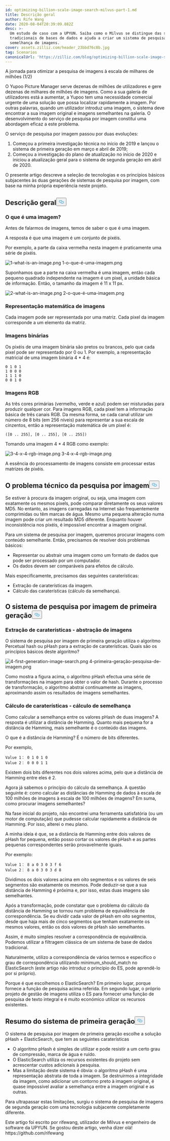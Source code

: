 ```yaml
---
id: optimizing-billion-scale-image-search-milvus-part-1.md
title: Descrição geral
author: Rife Wang
date: 2020-08-04T20:39:09.882Z
desc: >-
  Um estudo de caso com a UPYUN. Saiba como o Milvus se distingue das soluções
  tradicionais de bases de dados e ajuda a criar um sistema de pesquisa por
  semelhança de imagens.
cover: assets.zilliz.com/header_23bbd76c8b.jpg
tag: Scenarios
canonicalUrl: 'https://zilliz.com/blog/optimizing-billion-scale-image-search-milvus-part-1'
---
```

<custom-h1>A jornada para otimizar a pesquisa de imagens à escala de milhares de milhões (1/2)</custom-h1><p>O Yupoo Picture Manager serve dezenas de milhões de utilizadores e gere dezenas de milhares de milhões de imagens. Como a sua galeria de utilizadores está a aumentar, a Yupoo tem uma necessidade comercial urgente de uma solução que possa localizar rapidamente a imagem. Por outras palavras, quando um utilizador introduz uma imagem, o sistema deve encontrar a sua imagem original e imagens semelhantes na galeria. O desenvolvimento do serviço de pesquisa por imagem constitui uma abordagem eficaz a este problema.</p>
<p>O serviço de pesquisa por imagem passou por duas evoluções:</p>
<ol>
<li>Começou a primeira investigação técnica no início de 2019 e lançou o sistema de primeira geração em março e abril de 2019;</li>
<li>Começou a investigação do plano de atualização no início de 2020 e iniciou a atualização geral para o sistema de segunda geração em abril de 2020.</li>
</ol>
<p>O presente artigo descreve a seleção de tecnologias e os princípios básicos subjacentes às duas gerações de sistemas de pesquisa por imagem, com base na minha própria experiência neste projeto.</p>
<h2 id="Overview" class="common-anchor-header">Descrição geral<button data-href="#Overview" class="anchor-icon" translate="no">
      <svg translate="no"
        aria-hidden="true"
        focusable="false"
        height="20"
        version="1.1"
        viewBox="0 0 16 16"
        width="16"
      >
        <path
          fill="#0092E4"
          fill-rule="evenodd"
          d="M4 9h1v1H4c-1.5 0-3-1.69-3-3.5S2.55 3 4 3h4c1.45 0 3 1.69 3 3.5 0 1.41-.91 2.72-2 3.25V8.59c.58-.45 1-1.27 1-2.09C10 5.22 8.98 4 8 4H4c-.98 0-2 1.22-2 2.5S3 9 4 9zm9-3h-1v1h1c1 0 2 1.22 2 2.5S13.98 12 13 12H9c-.98 0-2-1.22-2-2.5 0-.83.42-1.64 1-2.09V6.25c-1.09.53-2 1.84-2 3.25C6 11.31 7.55 13 9 13h4c1.45 0 3-1.69 3-3.5S14.5 6 13 6z"
        ></path>
      </svg>
    </button></h2><h3 id="What-is-an-image" class="common-anchor-header">O que é uma imagem?</h3><p>Antes de falarmos de imagens, temos de saber o que é uma imagem.</p>
<p>A resposta é que uma imagem é um conjunto de pixéis.</p>
<p>Por exemplo, a parte da caixa vermelha nesta imagem é praticamente uma série de pixéis.</p>
<p>
  
   <span class="img-wrapper"> <img translate="no" src="https://assets.zilliz.com/1_what_is_an_image_021e0280cc.png" alt="1-what-is-an-image.png" class="doc-image" id="1-what-is-an-image.png" />
   </span> <span class="img-wrapper"> <span>1-o-que-é-uma-imagem.png</span> </span></p>
<p>Suponhamos que a parte na caixa vermelha é uma imagem, então cada pequeno quadrado independente na imagem é um pixel, a unidade básica de informação. Então, o tamanho da imagem é 11 x 11 px.</p>
<p>
  
   <span class="img-wrapper"> <img translate="no" src="https://assets.zilliz.com/2_what_is_an_image_602a91b4a0.png" alt="2-what-is-an-image.png" class="doc-image" id="2-what-is-an-image.png" />
   </span> <span class="img-wrapper"> <span>2-o-que-é-uma-imagem.png</span> </span></p>
<h3 id="Mathematical-representation-of-images" class="common-anchor-header">Representação matemática de imagens</h3><p>Cada imagem pode ser representada por uma matriz. Cada pixel da imagem corresponde a um elemento da matriz.</p>
<h3 id="Binary-images" class="common-anchor-header">Imagens binárias</h3><p>Os pixéis de uma imagem binária são pretos ou brancos, pelo que cada pixel pode ser representado por 0 ou 1. Por exemplo, a representação matricial de uma imagem binária 4 * 4 é:</p>
<pre><code translate="no">0 1 0 1
1 0 0 0
1 1 1 0
0 0 1 0
</code></pre>
<h3 id="RGB-images" class="common-anchor-header">Imagens RGB</h3><p>As três cores primárias (vermelho, verde e azul) podem ser misturadas para produzir qualquer cor. Para imagens RGB, cada pixel tem a informação básica de três canais RGB. Da mesma forma, se cada canal utilizar um número de 8 bits (em 256 níveis) para representar a sua escala de cinzentos, então a representação matemática de um pixel é:</p>
<pre><code translate="no">([0 .. 255], [0 .. 255], [0 .. 255])
</code></pre>
<p>Tomando uma imagem 4 * 4 RGB como exemplo:</p>
<p>
  
   <span class="img-wrapper"> <img translate="no" src="https://assets.zilliz.com/3_4_x_4_rgb_image_136cec77ce.png" alt="3-4-x-4-rgb-image.png" class="doc-image" id="3-4-x-4-rgb-image.png" />
   </span> <span class="img-wrapper"> <span>3-4-x-4-rgb-image.png</span> </span></p>
<p>A essência do processamento de imagens consiste em processar estas matrizes de pixéis.</p>
<h2 id="The-technical-problem-of-search-by-image" class="common-anchor-header">O problema técnico da pesquisa por imagem<button data-href="#The-technical-problem-of-search-by-image" class="anchor-icon" translate="no">
      <svg translate="no"
        aria-hidden="true"
        focusable="false"
        height="20"
        version="1.1"
        viewBox="0 0 16 16"
        width="16"
      >
        <path
          fill="#0092E4"
          fill-rule="evenodd"
          d="M4 9h1v1H4c-1.5 0-3-1.69-3-3.5S2.55 3 4 3h4c1.45 0 3 1.69 3 3.5 0 1.41-.91 2.72-2 3.25V8.59c.58-.45 1-1.27 1-2.09C10 5.22 8.98 4 8 4H4c-.98 0-2 1.22-2 2.5S3 9 4 9zm9-3h-1v1h1c1 0 2 1.22 2 2.5S13.98 12 13 12H9c-.98 0-2-1.22-2-2.5 0-.83.42-1.64 1-2.09V6.25c-1.09.53-2 1.84-2 3.25C6 11.31 7.55 13 9 13h4c1.45 0 3-1.69 3-3.5S14.5 6 13 6z"
        ></path>
      </svg>
    </button></h2><p>Se estiver à procura da imagem original, ou seja, uma imagem com exatamente os mesmos pixels, pode comparar diretamente os seus valores MD5. No entanto, as imagens carregadas na Internet são frequentemente comprimidas ou têm marcas de água. Mesmo uma pequena alteração numa imagem pode criar um resultado MD5 diferente. Enquanto houver inconsistência nos pixéis, é impossível encontrar a imagem original.</p>
<p>Para um sistema de pesquisa por imagem, queremos procurar imagens com conteúdo semelhante. Então, precisamos de resolver dois problemas básicos:</p>
<ul>
<li>Representar ou abstrair uma imagem como um formato de dados que pode ser processado por um computador.</li>
<li>Os dados devem ser comparáveis para efeitos de cálculo.</li>
</ul>
<p>Mais especificamente, precisamos das seguintes caraterísticas:</p>
<ul>
<li>Extração de caraterísticas da imagem.</li>
<li>Cálculo das caraterísticas (cálculo da semelhança).</li>
</ul>
<h2 id="The-first-generation-search-by-image-system" class="common-anchor-header">O sistema de pesquisa por imagem de primeira geração<button data-href="#The-first-generation-search-by-image-system" class="anchor-icon" translate="no">
      <svg translate="no"
        aria-hidden="true"
        focusable="false"
        height="20"
        version="1.1"
        viewBox="0 0 16 16"
        width="16"
      >
        <path
          fill="#0092E4"
          fill-rule="evenodd"
          d="M4 9h1v1H4c-1.5 0-3-1.69-3-3.5S2.55 3 4 3h4c1.45 0 3 1.69 3 3.5 0 1.41-.91 2.72-2 3.25V8.59c.58-.45 1-1.27 1-2.09C10 5.22 8.98 4 8 4H4c-.98 0-2 1.22-2 2.5S3 9 4 9zm9-3h-1v1h1c1 0 2 1.22 2 2.5S13.98 12 13 12H9c-.98 0-2-1.22-2-2.5 0-.83.42-1.64 1-2.09V6.25c-1.09.53-2 1.84-2 3.25C6 11.31 7.55 13 9 13h4c1.45 0 3-1.69 3-3.5S14.5 6 13 6z"
        ></path>
      </svg>
    </button></h2><h3 id="Feature-extraction--image-abstraction" class="common-anchor-header">Extração de caraterísticas - abstração de imagens</h3><p>O sistema de pesquisa por imagem de primeira geração utiliza o algoritmo Percetual hash ou pHash para a extração de caraterísticas. Quais são os princípios básicos deste algoritmo?</p>
<p>
  
   <span class="img-wrapper"> <img translate="no" src="https://assets.zilliz.com/4_first_generation_image_search_ffd7088158.png" alt="4-first-generation-image-search.png" class="doc-image" id="4-first-generation-image-search.png" />
   </span> <span class="img-wrapper"> <span>4-primeira-geração-pesquisa-de-imagem.png</span> </span></p>
<p>Como mostra a figura acima, o algoritmo pHash efectua uma série de transformações na imagem para obter o valor de hash. Durante o processo de transformação, o algoritmo abstrai continuamente as imagens, aproximando assim os resultados de imagens semelhantes.</p>
<h3 id="Feature-calculation--similarity-calculation" class="common-anchor-header">Cálculo de caraterísticas - cálculo de semelhança</h3><p>Como calcular a semelhança entre os valores pHash de duas imagens? A resposta é utilizar a distância de Hamming. Quanto mais pequena for a distância de Hamming, mais semelhante é o conteúdo das imagens.</p>
<p>O que é a distância de Hamming? É o número de bits diferentes.</p>
<p>Por exemplo,</p>
<pre><code translate="no">Value 1： 0 1 0 1 0
Value 2： 0 0 0 1 1
</code></pre>
<p>Existem dois bits diferentes nos dois valores acima, pelo que a distância de Hamming entre eles é 2.</p>
<p>Agora já sabemos o princípio do cálculo da semelhança. A questão seguinte é: como calcular as distâncias de Hamming de dados à escala de 100 milhões de imagens à escala de 100 milhões de imagens? Em suma, como procurar imagens semelhantes?</p>
<p>Na fase inicial do projeto, não encontrei uma ferramenta satisfatória (ou um motor de computação) que pudesse calcular rapidamente a distância de Hamming. Por isso, alterei o meu plano.</p>
<p>A minha ideia é que, se a distância de Hamming entre dois valores de pHash for pequena, então posso cortar os valores de pHash e as partes pequenas correspondentes serão provavelmente iguais.</p>
<p>Por exemplo:</p>
<pre><code translate="no">Value 1： 8 a 0 3 0 3 f 6
Value 2： 8 a 0 3 0 3 d 8
</code></pre>
<p>Dividimos os dois valores acima em oito segmentos e os valores de seis segmentos são exatamente os mesmos. Pode deduzir-se que a sua distância de Hamming é próxima e, por isso, estas duas imagens são semelhantes.</p>
<p>Após a transformação, pode constatar que o problema do cálculo da distância de Hamming se tornou num problema de equivalência de correspondência. Se eu dividir cada valor de pHash em oito segmentos, desde que haja mais de cinco segmentos que tenham exatamente os mesmos valores, então os dois valores de pHash são semelhantes.</p>
<p>Assim, é muito simples resolver a correspondência de equivalência. Podemos utilizar a filtragem clássica de um sistema de base de dados tradicional.</p>
<p>Naturalmente, utilizo a correspondência de vários termos e especifico o grau de correspondência utilizando minimum_should_match no ElasticSearch (este artigo não introduz o princípio do ES, pode aprendê-lo por si próprio).</p>
<p>Porque é que escolhemos o ElasticSearch? Em primeiro lugar, porque fornece a função de pesquisa acima referida. Em segundo lugar, o próprio projeto de gestão de imagens utiliza o ES para fornecer uma função de pesquisa de texto integral e é muito económico utilizar os recursos existentes.</p>
<h2 id="Summary-of-the-first-generation-system" class="common-anchor-header">Resumo do sistema de primeira geração<button data-href="#Summary-of-the-first-generation-system" class="anchor-icon" translate="no">
      <svg translate="no"
        aria-hidden="true"
        focusable="false"
        height="20"
        version="1.1"
        viewBox="0 0 16 16"
        width="16"
      >
        <path
          fill="#0092E4"
          fill-rule="evenodd"
          d="M4 9h1v1H4c-1.5 0-3-1.69-3-3.5S2.55 3 4 3h4c1.45 0 3 1.69 3 3.5 0 1.41-.91 2.72-2 3.25V8.59c.58-.45 1-1.27 1-2.09C10 5.22 8.98 4 8 4H4c-.98 0-2 1.22-2 2.5S3 9 4 9zm9-3h-1v1h1c1 0 2 1.22 2 2.5S13.98 12 13 12H9c-.98 0-2-1.22-2-2.5 0-.83.42-1.64 1-2.09V6.25c-1.09.53-2 1.84-2 3.25C6 11.31 7.55 13 9 13h4c1.45 0 3-1.69 3-3.5S14.5 6 13 6z"
        ></path>
      </svg>
    </button></h2><p>O sistema de pesquisa por imagem de primeira geração escolhe a solução pHash + ElasticSearch, que tem as seguintes caraterísticas</p>
<ul>
<li>O algoritmo pHash é simples de utilizar e pode resistir a um certo grau de compressão, marca de água e ruído.</li>
<li>O ElasticSearch utiliza os recursos existentes do projeto sem acrescentar custos adicionais à pesquisa.</li>
<li>Mas a limitação deste sistema é óbvia: o algoritmo pHash é uma representação abstrata de toda a imagem. Se destruirmos a integridade da imagem, como adicionar um contorno preto à imagem original, é quase impossível avaliar a semelhança entre a imagem original e as outras.</li>
</ul>
<p>Para ultrapassar estas limitações, surgiu o sistema de pesquisa de imagens de segunda geração com uma tecnologia subjacente completamente diferente.</p>
<p>Este artigo foi escrito por rifewang, utilizador de Milvus e engenheiro de software da UPYUN. Se gostou deste artigo, venha dizer olá! https://github.com/rifewang</p>

